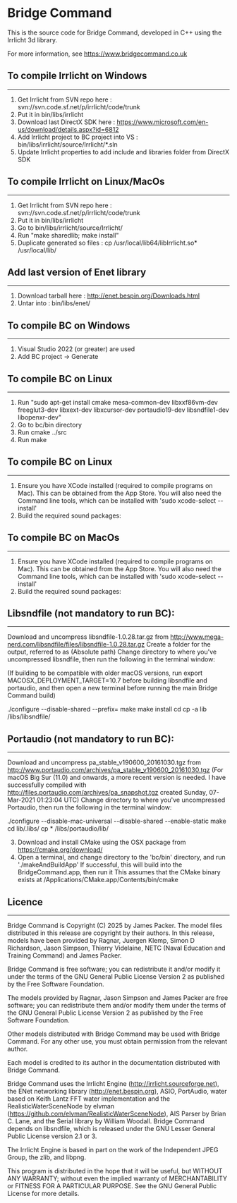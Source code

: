 # Bridge Command

This is the source code for Bridge Command, developed in C++ using the
Irrlicht 3d library.

For more information, see https://www.bridgecommand.co.uk

## To compile Irrlicht on Windows
----------
1) Get Irrlicht from SVN repo here : svn://svn.code.sf.net/p/irrlicht/code/trunk
2) Put it in bin/libs/irrlicht
3) Download last DirectX SDK here : https://www.microsoft.com/en-us/download/details.aspx?id=6812
4) Add Irrlicht project to BC project into VS : bin/libs/irrlicht/source/Irrlicht/*.sln
5) Update Irrlicht properties to add include and libraries folder from DirectX SDK

## To compile Irrlicht on Linux/MacOs
----------
1) Get Irrlicht from SVN repo here : svn://svn.code.sf.net/p/irrlicht/code/trunk
2) Put it in bin/libs/irrlicht
3) Go to bin/libs/irrlicht/source/Irrlicht/ 
4) Run "make sharedlib; make install"
5) Duplicate generated so files : cp /usr/local/lib64/libIrrlicht.so* /usr/local/lib/

## Add last version of Enet library
----------
1) Download tarball here : http://enet.bespin.org/Downloads.html
2) Untar into :  bin/libs/enet/

## To compile BC on Windows
----------
1) Visual Studio 2022 (or greater) are used
2) Add BC project -> Generate

## To compile BC on Linux
----------
1) Run "sudo apt-get install cmake mesa-common-dev libxxf86vm-dev freeglut3-dev libxext-dev libxcursor-dev portaudio19-dev libsndfile1-dev libopenxr-dev"
2) Go to bc/bin directory
3) Run cmake ../src 
4) Run make

## To compile BC on Linux
----------
1) Ensure you have XCode installed (required to compile programs on Mac). This can be obtained from the App Store. You will also need the Command line tools, which can be installed with 'sudo xcode-select --install'
2) Build the required sound packages:

## To compile BC on MacOs
----------
1) Ensure you have XCode installed (required to compile programs on Mac). This can be obtained from the App Store. You will also need the Command line tools, which can be installed with 'sudo xcode-select --install'
2) Build the required sound packages:

## Libsndfile (not mandatory to run BC):
-----------
Download and uncompress libsndfile-1.0.28.tar.gz from http://www.mega-nerd.com/libsndfile/files/libsndfile-1.0.28.tar.gz
Create a folder for the output, referred to as <Somewhere> (Absolute path)
Change directory to where you've uncompressed libsndfile, then run the following in the terminal window:

(If building to be compatible with older macOS versions, run export MACOSX_DEPLOYMENT_TARGET=10.7 before building libsndfile and portaudio, and then open a new terminal before running the main Bridge Command build)

./configure --disable-shared --prefix=<Somewhere>
make
make install
cd <Somewhere>
cp -a lib <BridgeCommandSourceLocation>/libs/libsndfile/

## Portaudio (not mandatory to run BC):
----------
Download and uncompress pa_stable_v190600_20161030.tgz from http://www.portaudio.com/archives/pa_stable_v190600_20161030.tgz
(For macOS Big Sur (11.0) and onwards, a more recent version is needed. 
I have successfully compiled with http://files.portaudio.com/archives/pa_snapshot.tgz created Sunday, 07-Mar-2021 01:23:04 UTC)
Change directory to where you've uncompressed Portaudio, then run the following in the terminal window:

./configure --disable-mac-universal --disable-shared --enable-static
make
cd lib/.libs/
cp * <BridgeCommandSourceLocation>/libs/portaudio/lib/

3) Download and install CMake using the OSX package from https://cmake.org/download/
4) Open a terminal, and change directory to the 'bc/bin' directory, and run './makeAndBuildApp'
If successful, this will build into the BridgeCommand.app, then run it
This assumes that the CMake binary exists at /Applications/CMake.app/Contents/bin/cmake


## Licence
-------

Bridge Command is Copyright (C) 2025 by James Packer. The model files
distributed in this release are copyright by their authors. In this
release, models have been provided by Ragnar, Juergen Klemp, Simon D 
Richardson, Jason Simpson, Thierry Videlaine, NETC (Naval Education 
and Training Command) and James Packer.

Bridge Command is free software; you can redistribute it and/or 
modify it under the terms of the GNU General Public License Version 2
as published by the Free Software Foundation.

The models provided by Ragnar, Jason Simpson and James Packer are 
free software; you can redistribute them and/or modify them under the
terms of the GNU General Public License Version 2 as published by the
Free Software Foundation.

Other models distributed with Bridge Command may be used with Bridge 
Command. For any other use, you must obtain permission from the 
relevant author. 

Each model is credited to its author in the documentation distributed
with Bridge Command.

Bridge Command uses the Irrlicht Engine 
(http://irrlicht.sourceforge.net), the ENet networking library 
(http://enet.bespin.org), ASIO, PortAudio, water based on Keith Lantz
FFT water implementation and the RealisticWaterSceneNode by elvman
(https://github.com/elvman/RealisticWaterSceneNode), AIS Parser by 
Brian C. Lane, and the Serial library by William Woodall. Bridge 
Command depends on libsndfile, which is released under the GNU Lesser
General Public License version 2.1 or 3.

The Irrlicht Engine is based in part on the work of the Independent 
JPEG Group, the zlib, and libpng.

This program is distributed in the hope that it will be useful,
but WITHOUT ANY WARRANTY; without even the implied warranty of
MERCHANTABILITY or FITNESS FOR A PARTICULAR PURPOSE.  See the
GNU General Public License for more details.
